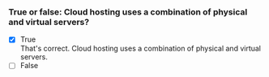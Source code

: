 ### True or false: Cloud hosting uses a combination of physical and virtual servers?

- [x] True <br>
      That's correct. Cloud hosting uses a combination of physical and virtual servers.
- [ ] False
